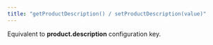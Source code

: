 ```yaml
---
title: "getProductDescription() / setProductDescription(value)"
---
```


Equivalent to __product.description__ configuration key.
